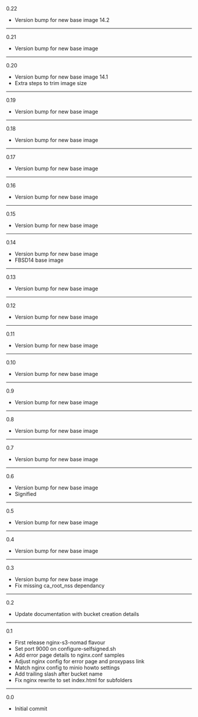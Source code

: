 0.22

* Version bump for new base image 14.2

---

0.21

* Version bump for new base image

---

0.20

* Version bump for new base image 14.1
* Extra steps to trim image size

---

0.19

* Version bump for new base image

---

0.18

* Version bump for new base image

---

0.17

* Version bump for new base image

---

0.16

* Version bump for new base image

---

0.15

* Version bump for new base image

---

0.14

* Version bump for new base image
* FBSD14 base image

---

0.13

* Version bump for new base image

---

0.12

* Version bump for new base image

---

0.11

* Version bump for new base image

---

0.10

* Version bump for new base image

---

0.9

* Version bump for new base image

---

0.8

* Version bump for new base image

---

0.7

* Version bump for new base image

---

0.6

* Version bump for new base image
* Signified

---

0.5

* Version bump for new base image

---

0.4

* Version bump for new base image

---

0.3

* Version bump for new base image
* Fix missing ca_root_nss dependancy

---

0.2

* Update documentation with bucket creation details

---

0.1

* First release nginx-s3-nomad flavour
* Set port 9000 on configure-selfsigned.sh
* Add error page details to nginx.conf samples
* Adjust nginx config for error page and proxypass link
* Match nginx config to minio howto settings
* Add trailing slash after bucket name
* Fix nginx rewrite to set index.html for subfolders

---

0.0

* Initial commit
